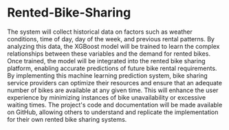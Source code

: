 # Rented-Bike-Sharing
The system will collect historical data on factors such as weather conditions, time of day, day of the week, and previous rental patterns. By analyzing this data, the XGBoost model will be trained to learn the complex relationships between these variables and the demand for rented bikes. Once trained, the model will be integrated into the rented bike sharing platform, enabling accurate predictions of future bike rental requirements.
By implementing this machine learning prediction system, bike sharing service providers can optimize their resources and ensure that an adequate number of bikes are available at any given time. This will enhance the user experience by minimizing instances of bike unavailability or excessive waiting times. The project's code and documentation will be made available on GitHub, allowing others to understand and replicate the implementation for their own rented bike sharing systems.
